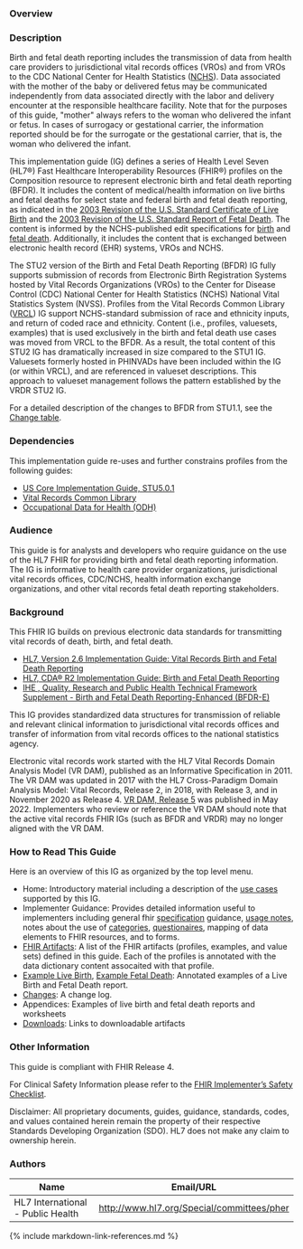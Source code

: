 ### Overview

### Description

Birth and fetal death reporting includes the transmission of data from health care providers to jurisdictional vital records offices (VROs) and from VROs to the CDC National Center for Health Statistics ([NCHS](https://www.cdc.gov/nchs/index.htm)). Data associated with the mother of the baby or delivered fetus may be communicated independently from data associated directly with the labor and delivery encounter at the responsible healthcare facility. Note that for the purposes of this guide, &quot;mother&quot; always refers to the woman who delivered the infant or fetus. In cases of surrogacy or gestational carrier, the information reported should be for the surrogate or the gestational carrier, that is, the woman who delivered the infant. 

This implementation guide (IG) defines a series of Health Level Seven (HL7®) Fast Healthcare Interoperability Resources (FHIR®) profiles on the Composition resource to represent electronic birth and fetal death reporting (BFDR). It includes the content of medical/health information on live births and fetal deaths for select state and federal birth and fetal death reporting, as indicated in the [2003 Revision of the U.S. Standard Certificate of Live Birth](https://www.cdc.gov/nchs/data/dvs/birth11-03final-ACC.pdf) and the [2003 Revision of the U.S. Standard Report of Fetal Death](https://www.cdc.gov/nchs/data/dvs/FDEATH11-03finalACC.pdf). The content is informed by the NCHS-published edit specifications for [birth](https://www.cdc.gov/nchs/data/dvs/birth-edit-specifications.pdf) and [fetal death](https://www.cdc.gov/nchs/data/dvs/fetal-death-edit-specifications.pdf).  Additionally, it includes the content that is exchanged between electronic health record (EHR) systems, VROs and NCHS.  

The STU2 version of the Birth and Fetal Death Reporting (BFDR) IG fully supports submission of records from Electronic Birth Registration Systems hosted by Vital Records Organizations (VROs) to the Center for Disease Control (CDC) National Center for Health Statistics (NCHS) National Vital Statistics System (NVSS).  Profiles from the Vital Records Common Library ([VRCL]({{site.data.fhir.ver.hl7fhirusvrcommonlibrary}})) IG  support NCHS-standard submission of race and ethnicity inputs, and return of coded race and ethnicity. Content (i.e., profiles, valuesets, examples) that is used exclusively in the birth and fetal death use cases was moved from VRCL to the BFDR.  As a result, the total content of this STU2 IG has dramatically increased in size compared to the STU1 IG. Valuesets formerly hosted in PHINVADs have been included within the IG (or within VRCL), and are referenced in valueset descriptions.  This approach to valueset management follows the pattern established by the VRDR STU2 IG.

For a detailed description of the changes to BFDR from STU1.1, see the [Change table](content-transitions.html).

### Dependencies
This implementation guide re-uses and further constrains profiles from the following guides:
* [US Core Implementation Guide, STU5.0.1](http://hl7.org/fhir/us/core/STU5.0.1/)
* [Vital Records Common Library](http://hl7.org/fhir/us/vr-common-library)
* [Occupational Data for Health (ODH)](http://hl7.org/fhir/us/odh/)

### Audience
This guide is for analysts and developers who require guidance on the use of the HL7 FHIR for providing birth and fetal death reporting information. The IG is informative to health care provider organizations, jurisdictional vital records offices, CDC/NCHS, health information exchange organizations, and other vital records fetal death reporting stakeholders.

### Background 
This FHIR IG builds on previous electronic data standards for transmitting vital records of death, birth, and fetal death. 
* [HL7, Version 2.6 Implementation Guide: Vital Records Birth and Fetal Death Reporting](https://www.hl7.org/implement/standards/product_brief.cfm?product_id=320)
* [HL7, CDA® R2 Implementation Guide: Birth and Fetal Death Reporting](http://www.hl7.org/implement/standards/product_brief.cfm?product_id=387)
* [IHE , Quality, Research and Public Health Technical Framework Supplement - Birth and Fetal Death Reporting-Enhanced (BFDR-E)](https://www.ihe.net/uploadedFiles/Documents/QRPH/IHE_QRPH_Suppl_BFDR-E.pdf)

This IG provides standardized data structures for transmission of reliable and relevant clinical information to jurisdictional vital records offices and transfer of information from vital records offices to the national statistics agency. 

Electronic vital records work started with the HL7 Vital Records Domain Analysis Model (VR DAM), published as an Informative Specification in 2011. The VR DAM was updated in 2017 with the HL7 Cross-Paradigm Domain Analysis Model: Vital Records, Release 2, in 2018, with Release 3, and in November 2020 as Release 4. [VR DAM, Release 5](http://www.hl7.org/implement/standards/product_brief.cfm?product_id=466) was published in May 2022. Implementers who review or reference the VR DAM should note that the active vital records FHIR IGs (such as BFDR and VRDR) may no longer aligned with the VR DAM. 

### How to Read This Guide

Here is an overview of this IG as organized by the top level menu.

* Home: Introductory material including a description of the
[use cases](use_cases.html) supported by this IG.
* Implementer Guidance: Provides detailed information useful to implementers including general fhir [specification](the_specification.html) guidance, [usage notes](usage.html), notes about the use of [categories](categories.html), [questionaires](patient_worksheet_questionnaires.html), mapping of data elements to FHIR resources, and to forms.
* [FHIR Artifacts](artifacts.html): A list of the FHIR artifacts (profiles, examples, and value sets) defined in this guide.  Each of the profiles is annotated with the data dictionary content assocaited with that profile.
* [Example Live Birth](example_baby_g_quinn.html), [Example Fetal Death](example_fetal_death.html):  Annotated examples of a Live Birth and Fetal Death report.
* [Changes](change_log.html): A change log.
* Appendices: Examples of live birth and fetal death reports and worksheets
* [Downloads](downloads.html): Links to downloadable artifacts

### Other Information

This guide is compliant with FHIR Release 4.

For Clinical Safety Information please refer to the [FHIR Implementer’s Safety Checklist](http://hl7.org/fhir/safety.html).

Disclaimer: All proprietary documents, guides, guidance, standards, codes, and values contained herein remain the property of their respective Standards Developing Organization (SDO). HL7 does not make any claim to ownership herein.



### Authors

<table>
<thead>
<tr>
<th>Name</th>
<th>Email/URL</th>
</tr>
</thead>
<tbody>
<tr>
<td>HL7 International - Public Health</td>
<td><a href="http://www.hl7.org/Special/committees/pher" target="_new">http://www.hl7.org/Special/committees/pher</a></td>
</tr>
</tbody>
</table>



{% include markdown-link-references.md %}

